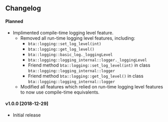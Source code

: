 ## Changelog

#### Planned

* Implimented compile-time logging level feature.
  * Removed all run-time logging level features, including:
    * `bta::logging::set_log_level(int)`
    * `bta::logging::get_log_level()`
    * `bta::logging::basic_log._loggingLevel`
    * `bta::logging::logging_internal::logger._loggingLevel`
    * Friend method `bta::logging::set_log_level(int)` in class `bta::logging::logging_internal::logger`
    * Friend method `bta::logging::get_log_level()` in class `bta::logging::logging_internal::logger`
  * Modified all features which relied on run-time logging level features to now use compile-time equivalents.

#### v1.0.0 [2018-12-29]

* Initial release
